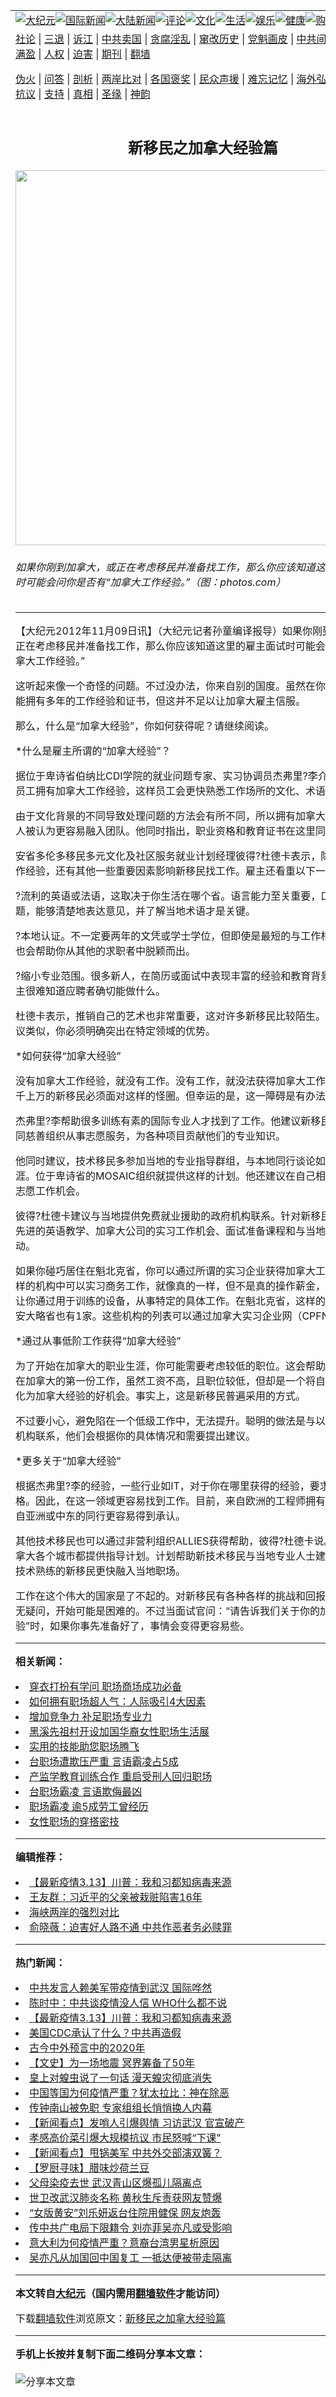 <a name="1" id="1" target="_blank"></a><span id="1"></span>
<table align=center border="0"><tr><td colspan="2" VALIGN=TOP><a href="https://github.com/lsouru216/djy/blob/master/gb/nsc413.md#1"><img src="https://raw.githubusercontent.com/lsouru216/www/master/t/djy/1.jpg" title="大纪元"></a><a href="https://github.com/lsouru216/djy/blob/master/gb/n24hr.md#1"><img src="https://raw.githubusercontent.com/lsouru216/www/master/t/djy/3.jpg" title="国际新闻"></a><a href="https://github.com/lsouru216/djy/blob/master/gb/nsc413.md#1"><img src="https://raw.githubusercontent.com/lsouru216/www/master/t/djy/4.jpg" title="大陆新闻"></a><a href="https://github.com/lsouru216/djy/blob/master/gb/news392.md#1"><img src="https://raw.githubusercontent.com/lsouru216/www/master/t/djy/5.jpg" title="评论"></a><a href="https://github.com/lsouru216/djy/blob/master/gb/news2007.md#1"><img src="https://raw.githubusercontent.com/lsouru216/www/master/t/djy/6.jpg" title="文化"></a><a href="https://github.com/lsouru216/djy/blob/master/gb/news2008.md#1"><img src="https://raw.githubusercontent.com/lsouru216/www/master/t/djy/7.jpg" title="生活"></a><a href="https://github.com/lsouru216/djy/blob/master/gb/ncyule.md#1"><img src="https://raw.githubusercontent.com/lsouru216/www/master/t/djy/8.jpg" title="娱乐"></a><a href="https://github.com/lsouru216/djy/blob/master/gb/nsc1002.md#1"><img src="https://raw.githubusercontent.com/lsouru216/www/master/t/djy/9.jpg" title="健康"><a href="https://www.youlucky.com"><img src="https://raw.githubusercontent.com/lsouru216/www/master/t/djy/10.jpg" title="购物"></a><a href="https://donate.epochtimes.com/?utm_medium=epochtimes&utm_source=referral&utm_campaign=donate_button_djyarticleheader"><img src="https://raw.githubusercontent.com/lsouru216/www/master/t/djy/12.jpg" title="捐款"></a></td></tr>
<tr><td colspan="2" VALIGN=TOP><a target="_blank" href="https://github.com/lsouru216/djy/blob/master/gb/9p.md#1">社论</a> | <a target="_blank" href="https://github.com/lsouru216/djy/blob/master/gb/nf5657.md#1">三退</a> | <a target="_blank" href="https://github.com/lsouru216/djy/blob/master/gb/nf6124.md#1">诉江</a> | <a target="_blank" href="https://github.com/lsouru216/djy/blob/master/gb/nf1176117.md#1">中共卖国</a> | <a target="_blank" href="https://github.com/lsouru216/djy/blob/master/gb/nf5773.md#1">贪腐淫乱</a> | <a target="_blank" href="https://github.com/lsouru216/djy/blob/master/gb/nf1176115.md#1">窜改历史</a> | <a target="_blank" href="https://github.com/lsouru216/djy/blob/master/gb/nf1176107.md#1">党魁画皮</a> | <a target="_blank" href="https://github.com/lsouru216/djy/blob/master/gb/nf1320400.md#1">中共间谍</a> | <a target="_blank" href="https://github.com/lsouru216/djy/blob/master/gb/nf1176114.md#1">破坏传统</a> | <a target="_blank" href="https://github.com/lsouru216/ntdtv/blob/master/gb/prog447_1.md#1">恶贯满盈</a> | <a target="_blank" href="https://github.com/lsouru216/djy/blob/master/gb/ncid278.md#1">人权</a> | <a target="_blank" href="https://github.com/lsouru216/djy/blob/master/gb/nf1176111.md#1">迫害</a> | <a target="_blank" href="https://gitlab.com/szzdlab/mh-qikan/blob/master/README.md#1">期刊</a> | <a target="_blank" href="https://github.com/lsouru216/www/blob/master/README.md?zsrh#8">翻墙</a></p><p><a target="_blank" href="https://github.com/lsouru216/djy/blob/master/gb/nf5562.md#1">伪火</a> | <a target="_blank" href="https://github.com/lsouru216/djy/blob/master/gb/nf4378.md#1">问答</a> | <a target="_blank" href="https://github.com/lsouru216/djy/blob/master/gb/nf5792.md#1">剖析</a> | <a target="_blank" href="https://github.com/lsouru216/djy/blob/master/gb/nf5735.md#1">两岸比对</a> | <a target="_blank" href="https://github.com/lsouru216/djy/blob/master/gb/nf6119.md#1">各国褒奖</a> | <a target="_blank" href="https://github.com/lsouru216/djy/blob/master/gb/nf6120.md#1">民众声援</a> | <a target="_blank" href="https://github.com/lsouru216/djy/blob/master/gb/nf1188594.md#1">难忘记忆</a> | <a target="_blank" href="https://github.com/lsouru216/djy/blob/master/gb/nf3180.md#1">海外弘传</a> | <a target="_blank" href="https://github.com/lsouru216/djy/blob/master/gb/nf5410.md#1">万人上访</a> | <a target="_blank" href="https://github.com/lsouru216/ntdtv/blob/master/gb/prog1530_1.md#1">和平抗议</a> | <a target="_blank" href="https://github.com/lsouru216/djy/blob/master/gb/nf4386.md#1">支持</a> | <a target="_blank" href="https://github.com/lsouru216/djy/blob/master/gb/nf4389.md#1">真相</a> | <a target="_blank" href="https://github.com/lsouru216/djy/blob/master/gb/nf5790.md#1">圣缘</a> | <a target="_blank" href="https://github.com/lsouru216/djy/blob/master/gb/nf4786.md#1">神韵</a></td></tr>
<tr><td VALIGN=TOP width="626"><h2 align=center>新移民之加拿大经验篇</h2>
<img width="600" src="https://i.epochtimes.com/assets/uploads/2012/11/1211082331011853-600x400.jpg" />
<h6>如果你刚到加拿大，或正在考虑移民并准备找工作，那么你应该知道这里的雇主面试时可能会问你是否有“加拿大工作经验。”（图：photos.com）
</h6>
<hr>
<p>【大纪元2012年11月09日讯】（大纪元记者孙童编译报导）如果你刚到加拿大，或正在考虑移民并准备找工作，那么你应该知道这里的雇主面试时可能会问你是否有“加拿大工作经验。”</p>
<p>这听起来像一个奇怪的问题。不过没办法，你来自别的国度。虽然在你的祖国，你可能拥有多年的工作经验和证书，但这并不足以让加拿大雇主信服。</p>
<p>那么，什么是“加拿大经验”，你如何获得呢？请继续阅读。</p>
<p>*什么是雇主所谓的“加拿大经验”？</p>
<p>据位于卑诗省伯纳比CDI学院的就业问题专家、实习协调员杰弗里?李介绍，雇主希望员工拥有加拿大工作经验，这样员工会更快熟悉工作场所的文化、术语和期望。</p>
<p>由于文化背景的不同导致处理问题的方法会有所不同，所以拥有加拿大工作经验的新人被认为更容易融入团队。他同时指出，职业资格和教育证书在这里同样重要。</p>
<p>安省多伦多移民多元文化及社区服务就业计划经理彼得?杜德卡表示，除了加拿大工作经验，还有其他一些重要因素影响新移民找工作。雇主还看重以下一些资质：</p>
<p>?流利的英语或法语，这取决于你生活在哪个省。语言能力至关重要，口音不是问题，能够清楚地表达意见，并了解当地术语才是关键。</p>
<p>?本地认证。不一定要两年的文凭或学士学位，但即使是最短的与工作相关的课程，也会帮助你从其他的求职者中脱颖而出。</p>
<p>?缩小专业范围。很多新人，在简历或面试中表现丰富的经验和教育背景，反而使雇主很难知道应聘者确切能做什么。</p>
<p>杜德卡表示，推销自己的艺术也非常重要，这对许多新移民比较陌生。这与前一条建议类似，你必须明确突出在特定领域的优势。</p>
<p>*如何获得“加拿大经验”</p>
<p>没有加拿大工作经验，就没有工作。没有工作，就没法获得加拿大工作经验。每年成千上万的新移民必须面对这样的怪圈。但幸运的是，这一障碍是有办法克服的。</p>
<p>杰弗里?李帮助很多训练有素的国际专业人才找到了工作。他建议新移民可以通过不同慈善组织从事志愿服务，为各种项目贡献他们的专业知识。</p>
<p>他同时建议，技术移民多参加当地的专业指导群组，与本地同行谈论如何展开职业生涯。位于卑诗省的MOSAIC组织就提供这样的计划。他还建议在自己相关的行业找寻志愿工作机会。</p>
<p>彼得?杜德卡建议与当地提供免费就业援助的政府机构联系。针对新移民，政府提供先进的英语教学、加拿大公司的实习工作机会、面试准备课程和与当地雇主的交流活动。</p>
<p>如果你碰巧居住在魁北克省，你可以通过所谓的实习企业获得加拿大工作经验。在这样的机构中可以实习商务工作，就像真的一样，但不是真的操作薪金，但实习企业会让你通过用于训练的设备，从事特定的具体工作。在魁北克省，这样的机构有30家，安大略省也有1家。这些机构的列表可以通过加拿大实习企业网（CPFN）获得。</p>
<p>*通过从事低阶工作获得“加拿大经验”</p>
<p>为了开始在加拿大的职业生涯，你可能需要考虑较低的职位。这会帮助你更快地获得在加拿大的第一份工作，虽然工资不高，且职位较低，但却是一个将自己原有经验转化为加拿大经验的好机会。事实上，这是新移民普遍采用的方式。</p>
<p>不过要小心，避免陷在一个低级工作中，无法提升。聪明的做法是与以上提及的当地机构联系，他们会根据你的具体情况和需要提出建议。</p>
<p>*更多关于“加拿大经验”</p>
<p>根据杰弗里?李的经验，一些行业如IT，对于你在哪里获得的经验，要求可能不那么严格。因此，在这一领域更容易找到工作。目前，来自欧洲的工程师拥有的资质，比来自亚洲或中东的同行更容易得到承认。</p>
<p>其他技术移民也可以通过非营利组织ALLIES获得帮助，彼得?杜德卡说。ALLIES在加拿大各个城市都提供指导计划。计划帮助新技术移民与当地专业人士建立联系，帮助技术熟练的新移民更快融入当地<ahref="https://github.com/lsouru216/djy/blob/master/gb/tag/%E8%81%8C%E5%9C%BA.md#1">职场</a>。</p>
<p>工作在这个伟大的国家是了不起的。对新移民有各种各样的挑战和回报。在这里，毫无疑问，开始可能是困难的。不过当面试官问：“请告诉我们关于你的加拿大工作经验”时，如果你事先准备好了，事情会变得更容易些。</p>

<hr>


<strong>相关新闻：</strong>
<li><a href="https://github.com/qkhlv2383/djy/blob/master/gb/12/11/9/n3725805.md#1">穿衣打扮有学问 职场商场成功必备</a></li>
<li><a href="https://github.com/qkhlv2383/djy/blob/master/gb/12/10/6/n3699699.md#1">如何拥有职场超人气：人际吸引4大因素</a></li>
<li><a href="https://github.com/qkhlv2383/djy/blob/master/gb/12/11/6/n3723281.md#1">增加竞争力  补足职场专业力</a></li>
<li><a href="https://github.com/qkhlv2383/djy/blob/master/gb/12/11/6/n3723080.md#1">黑溪先祖村开设加国华裔女性职场生活展</a></li>
<li><a href="https://github.com/qkhlv2383/djy/blob/master/gb/12/11/4/n3721543.md#1">实用的技能助您职场腾飞</a></li>
<li><a href="https://github.com/qkhlv2383/djy/blob/master/gb/12/11/2/n3720872.md#1">台职场遭欺压严重 言语霸凌占5成</a></li>
<li><a href="https://github.com/qkhlv2383/djy/blob/master/gb/12/11/2/n3720770.md#1">产监学教育训练合作 重启受刑人回归职场</a></li>
<li><a href="https://github.com/qkhlv2383/djy/blob/master/gb/12/10/31/n3719151.md#1">台职场霸凌 言语欺侮最凶</a></li>
<li><a href="https://github.com/qkhlv2383/djy/blob/master/gb/12/10/31/n3718693.md#1">职场霸凌 逾5成劳工曾经历</a></li>
<li><a href="https://github.com/qkhlv2383/djy/blob/master/gb/12/10/6/n3699693.md#1">女性职场的穿搭密技</a></li>
<hr>


<strong>编辑推荐：</strong>
<li><a href="https://github.com/qkhlv2383/djy/blob/master/gb/20/3/12/n11936755.md#1">【最新疫情3.13】川普：我和习都知病毒来源</a></li>
<li><a href="https://github.com/tsiac2612/djy/blob/master/gb/20/2/17/n11874645.md#1" target="_blank">王友群：习近平的父亲被栽赃陷害16年</a></li><li><a href="https://github.com/lsouru216/djy/blob/master/gb/8/12/18/n2367165.md?dfh#1" target="_blank">海峡两岸的强烈对比</a></li><li><a href="https://github.com/tsiac2612/djy/blob/master/gb/18/9/17/n10720119.md#1" target="_blank">俞晓薇：迫害好人路不通 中共作恶者务必赎罪</a></li>
<hr>

<strong>热门新闻：</strong>
<li><a href="https://github.com/qkhlv2383/djy/blob/master/gb/20/3/12/n11936484.md#1">中共发言人赖美军带疫情到武汉 国际哗然</a></li>
<li><a href="https://github.com/qkhlv2383/djy/blob/master/gb/20/3/13/n11937929.md#1">陈时中：中共谈疫情没人信 WHO什么都不说</a></li>
<li><a href="https://github.com/qkhlv2383/djy/blob/master/gb/20/3/12/n11936755.md#1">【最新疫情3.13】川普：我和习都知病毒来源</a></li>
<li><a href="https://github.com/qkhlv2383/djy/blob/master/gb/20/3/12/n11936666.md#1">美国CDC承认了什么？中共再造假</a></li>
<li><a href="https://github.com/qkhlv2383/djy/blob/master/gb/20/2/18/n11877949.md#1">古今中外预言中的2020年</a></li>
<li><a href="https://github.com/qkhlv2383/djy/blob/master/gb/20/3/5/n11918064.md#1">【文史】为一场地震 冥界筹备了50年</a></li>
<li><a href="https://github.com/qkhlv2383/djy/blob/master/gb/20/3/6/n11920009.md#1">皇上对蝗虫说了一句话 漫天蝗灾彻底消失</a></li>
<li><a href="https://github.com/qkhlv2383/djy/blob/master/gb/20/3/9/n11926997.md#1">中国等国为何疫情严重？犹太拉比：神在除恶</a></li>
<li><a href="https://github.com/qkhlv2383/djy/blob/master/gb/20/3/12/n11934088.md#1">传钟南山被免职 专家组组长悄悄换人内幕</a></li>
<li><a href="https://github.com/qkhlv2383/djy/blob/master/gb/20/3/12/n11936289.md#1">【新闻看点】发哨人引爆舆情 习访武汉 官宣破产</a></li>
<li><a href="https://github.com/qkhlv2383/djy/blob/master/gb/20/3/12/n11936264.md#1">孝感高价菜引爆大规模抗议 市民怒喊“下课”</a></li>
<li><a href="https://github.com/qkhlv2383/djy/blob/master/gb/20/3/13/n11938828.md#1">【新闻看点】甩锅美军 中共外交部演双簧？</a></li>
<li><a href="https://github.com/qkhlv2383/djy/blob/master/gb/20/3/9/n11927966.md#1">【罗厨寻味】腊味炒荷兰豆</a></li>
<li><a href="https://github.com/qkhlv2383/djy/blob/master/gb/20/3/13/n11938032.md#1">父母染疫去世 武汉青山区爆孤儿隔离点</a></li>
<li><a href="https://github.com/qkhlv2383/djy/blob/master/gb/20/3/12/n11935159.md#1">世卫改武汉肺炎名称 黄秋生斥责获网友赞爆</a></li>
<li><a href="https://github.com/qkhlv2383/djy/blob/master/gb/20/3/12/n11934318.md#1">“女版黄安”刘乐妍返台住院用健保 网友炮轰</a></li>
<li><a href="https://github.com/qkhlv2383/djy/blob/master/gb/20/3/11/n11933566.md#1">传中共广电局下限籍令 刘亦菲吴亦凡或受影响</a></li>
<li><a href="https://github.com/qkhlv2383/djy/blob/master/gb/20/3/12/n11936148.md#1">意大利为何疫情严重？意裔台湾男星析原因</a></li>
<li><a href="https://github.com/qkhlv2383/djy/blob/master/gb/20/3/11/n11933325.md#1">吴亦凡从加国回中国复工 一抵达便被带走隔离</a></li>
<hr>

<strong>本文转自<a href="https://www.epochtimes.com">大纪元</a>（国内需用<a href="https://github.com/lsouru216/www/blob/master/README.md#8">翻墙软件</a>才能访问）</strong><p>下载<a href="https://github.com/lsouru216/www/blob/master/README.md#8">翻墙软件</a>浏览原文：<a href="https://www.epochtimes.com/gb/12/11/9/n3725854.htm">新移民之加拿大经验篇</a></p><hr>

<strong>手机上长按并复制下面二维码分享本文章：</strong><br><br><img src="http://d1p1.ip.zn2.us/v.php?action=qrcode&url=https://github.com/lsouru216/djy/blob/master/gb/12/11/9/n3725854.md%231" title="分享本文章"></td><td VALIGN=TOP><a href="https://github.com/lsouru216/djy/blob/master/gb/16/1/21/n4622075.md?dfh#1" target="_blank"><img src="https://raw.githubusercontent.com/lsouru216/djy/master/gb/300/wei-f1.jpg" title="中共的伪火骗局"  alt="中共的伪火骗局"></a><br><a href="https://github.com/lsouru216/www/blob/master/README.md?dfh#9" target="_blank"><img src="https://raw.githubusercontent.com/lsouru216/djy/master/gb/300/yong-h.jpg" title="永恒的见证"  alt="永恒的见证"></a><br><a href="https://github.com/lsouru216/djy/blob/master/gb/13/9/29/n3974789.md?dfh#1" target="_blank"><img src="https://raw.githubusercontent.com/lsouru216/djy/master/gb/300/shang-lnz.jpg" title="善良女子被中共投男牢"  alt="善良女子被中共投男牢"></a><br><a href="https://github.com/lsouru216/djy/blob/master/gb/16/3/16/n4663449.md?dfh#1" target="_blank"><img src="https://raw.githubusercontent.com/lsouru216/djy/master/gb/300/huo-z3.jpg" title="警卫目击活摘器官"  alt="警卫目击活摘器官"></a><br><a href="https://github.com/lsouru216/djy/blob/master/gb/16/8/7/n8177641.md?dfh#1" target="_blank"><img src="https://raw.githubusercontent.com/lsouru216/djy/master/gb/300/huo-z4.jpg" title="证人描述活摘恐怖"  alt="证人描述活摘恐怖"></a><br><a href="https://github.com/lsouru216/djy/blob/master/gb/10/4/19/n2881569.md?dfh#1" target="_blank"><img src="https://raw.githubusercontent.com/lsouru216/djy/master/gb/300/huo-z1.jpg" title="揭开活摘器官黑幕"  alt="揭开活摘器官黑幕"></a><br><a href="https://github.com/lsouru216/djy/blob/master/gb/10/11/7/n3077476.md?dfh#1" target="_blank"><img src="https://raw.githubusercontent.com/lsouru216/djy/master/gb/300/ma-ks.jpg" title="马克思的成魔之路"  alt="马克思的成魔之路"></a><br><a href="https://github.com/lsouru216/djy/blob/master/gb/14/6/9/n4173977.md?dfh#1" target="_blank"><img src="https://raw.githubusercontent.com/lsouru216/djy/master/gb/300/chang-zs.jpg" title="藏字石 蕴天机"  alt="藏字石 蕴天机"></a><br><a href="https://github.com/lsouru216/djy/blob/master/gb/18/5/10/n10381511.md?dfh#1" target="_blank"><img src="https://raw.githubusercontent.com/lsouru216/djy/master/gb/300/st1.jpg" title="关注3亿人三退"  alt="关注3亿人三退"></a><br><a href="https://github.com/lsouru216/djy/blob/master/gb/18/3/21/n10237682.md?dfh#1" target="_blank"><img src="https://raw.githubusercontent.com/lsouru216/djy/master/gb/300/jie-t.jpg" title="解体中共复兴中华"  alt="解体中共复兴中华"></a><br><a href="https://github.com/lsouru216/djy/blob/master/gb/9/2/9/n2422991.md?dfh#1" target="_blank"><img src="https://raw.githubusercontent.com/lsouru216/djy/master/gb/300/gao-zs.jpg" title="中共迫害良心律师"  alt="中共迫害良心律师"></a><br><a href="https://github.com/lsouru216/djy/blob/master/gb/18/12/9/n10900044.md?dfh#1" target="_blank"><img src="https://raw.githubusercontent.com/lsouru216/djy/master/gb/300/sj1.jpg" title="303万人举报江泽民"  alt="303万人举报江泽民"></a><br><a href="https://github.com/lsouru216/djy/blob/master/gb/18/8/28/n10672014.md?dfh#1" target="_blank"><img src="https://raw.githubusercontent.com/lsouru216/djy/master/gb/300/sj2.jpg" title="这些官员为何起诉江泽民"  alt="这些官员为何起诉江泽民"></a><br><a href="https://github.com/lsouru216/djy/blob/master/gb/8/12/18/n2367165.md?dfh#1" target="_blank"><img src="https://raw.githubusercontent.com/lsouru216/djy/master/gb/300/liangan.jpg" title="海峡两岸的强烈对比"  alt="海峡两岸的强烈对比"></a><br><a href="https://github.com/lsouru216/djy/blob/master/gb/15/12/10/n4593139.md?dfh#1" target="_blank"><img src="https://raw.githubusercontent.com/lsouru216/djy/master/gb/300/jia-ndzl.jpg" title="加拿大总理的贺信"  alt="加拿大总理的贺信"></a><br><a href="https://github.com/lsouru216/djy/blob/master/gb/11/6/17/n3289382.md?dfh#1" target="_blank"><img src="https://raw.githubusercontent.com/lsouru216/djy/master/gb/300/xiao-wd.jpg" title="探寻真相兼听则明"  alt="探寻真相兼听则明"></a><br><a href="https://github.com/lsouru216/djy/blob/master/gb/18/10/27/n10812623.md?dfh#1" target="_blank"><img src="https://raw.githubusercontent.com/lsouru216/djy/master/gb/300/yindu.jpg" title="印度媒体报道东方"  alt="印度媒体报道东方"></a><br><a href="https://github.com/lsouru216/djy/blob/master/gb/18/6/9/n10469652.md?dfh#1" target="_blank"><img src="https://raw.githubusercontent.com/lsouru216/djy/master/gb/300/xie-j.jpg" title="不一样的海外校园"  alt="不一样的海外校园"></a><br><a href="https://github.com/lsouru216/djy/blob/master/gb/7/4/5/n1669415.md?dfh#1" target="_blank"><img src="https://raw.githubusercontent.com/lsouru216/djy/master/gb/300/li-up.jpg" title="从大师到徒弟的传奇"  alt="从大师到徒弟的传奇"></a><br><a href="https://github.com/lsouru216/djy/blob/master/gb/17/5/26/n9191512.md?dfh#1" target="_blank"><img src="https://raw.githubusercontent.com/lsouru216/djy/master/gb/300/zfl2.jpg" title="亿万人与东方一本奇书"  alt="亿万人与东方一本奇书"></a><br><a href="https://github.com/lsouru216/djy/blob/master/gb/13/11/27/n4020290.md?dfh#1" target="_blank"><img src="https://raw.githubusercontent.com/lsouru216/djy/master/gb/300/zhen-h.jpg" title="大陆见不到的震撼场面"  alt="大陆见不到的震撼场面"></a><br><a href="https://github.com/lsouru216/djy/blob/master/gb/15/7/17/n4482910.md?dfh#1" target="_blank"><img src="https://raw.githubusercontent.com/lsouru216/djy/master/gb/300/dalu-sk.jpg" title="人心向善 大陆当初盛况"  alt="人心向善 大陆当初盛况"></a><br><a href="https://github.com/lsouru216/djy/blob/master/gb/19/1/5/n10955468.md?dfh#1" target="_blank"><img src="https://raw.githubusercontent.com/lsouru216/djy/master/gb/300/zfl1.jpg" title="追寻真理 这书讲什么"  alt="追寻真理 这书讲什么"></a><br><a href="https://github.com/lsouru216/www/blob/master/README.md?dfh#1" target="_blank"><img src="https://raw.githubusercontent.com/lsouru216/djy/master/gb/300/fq1.jpg" title="下载免费翻墙软件"  alt="下载免费翻墙软件"></a><br></td></tr></table>
